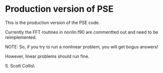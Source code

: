 # Production version of PSE

This is the production version of the PSE code.

Currently the FFT routines in nonlin.f90 are commentted out and need to be
reimplemented.  

NOTE:  So, if you try to run a nonlinear problem, you will get bogus
answers!

However, linear problems should run fine.

S. Scott Collis\

